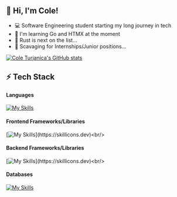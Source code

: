 <!-- Level 1: Simplie Bio and stats -->

## 👋 Hi, I'm Cole!

- 💻 Software Engineering student starting my long journey in tech <br/>
- 💭 I'm learning Go and HTMX at the moment <br/>
- 🦀 Rust is next on the list... <br/>
- 📜 Scavaging for Internships/Junior positions... <br/>

<!-- Github stats from https://github.com/anuraghazra/github-readme-stats -->
[![Cole Turjanica's GitHub stats](https://github-readme-stats.vercel.app/api?username=mcflanky&show_icons=true&theme=merko)](https://github.com/mcflanky/github-readme-stats) <br/>


<!-- Level 2/3: -->
## ⚡️ Tech Stack
#### Languages
[![My Skills](https://skillicons.dev/icons?i=go,ts,js,java,py)](https://skillicons.dev)<br/>

####  Frontend Frameworks/Libraries
[![My Skills](https://skillicons.dev/icons?i=react,angular,htmx,tailwind,)](https://skillicons.dev)<br/>

#### Backend Frameworks/Libraries
[![My Skills](https://skillicons.dev/icons?i=nextjs,express,spring,django,)](https://skillicons.dev)<br/>

#### Databases
[![My Skills](https://skillicons.dev/icons?i=mongodb,postgres,mysql,firebase,supabase)](https://skillicons.dev)<br/>





